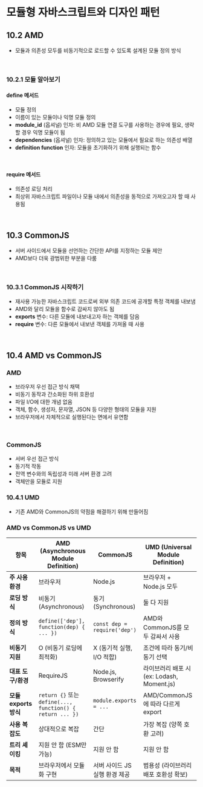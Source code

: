 # 모듈형 자바스크립트와 디자인 패턴

## 10.2 AMD
- 모듈과 의존성 모두를 비동기적으로 로드할 수 있도록 설계된 모듈 정의 방식

<br />

### 10.2.1 모듈 알아보기
#### define 메서드
- 모듈 정의
- 이름이 있는 모듈이나 익명 모듈 정의
- **module_id** (옵셔널) 인자: 비 AMD 모듈 연결 도구를 사용하는 경우에 필요, 생략할 경우 익명 모듈이 됨
- **dependencies** (옵셔널) 인자: 정의하고 있는 모듈에서 필요로 하는 의존성 배열
- **definition function** 인자: 모듈을 초기화하기 위해 실행되는 함수

<br />

#### require 메서드
- 의존성 로딩 처리
- 최상위 자바스크립트 파일이나 모듈 내에서 의존성을 동적으로 가져오고자 할 때 사용됨

<br />

## 10.3 CommonJS
- 서버 사이드에서 모듈을 선언하는 간단한 API를 지정하는 모듈 제안
- AMD보다 더욱 광범위한 부분을 다룸

<br />

### 10.3.1 CommonJS 시작하기
- 재사용 가능한 자바스크립트 코드로써 외부 의존 코드에 공개할 특정 객체를 내보냄
- AMD와 달리 모듈을 함수로 감싸지 않아도 됨
- **exports** 변수: 다른 모듈에 내보내고자 하는 객체를 담음
- **require** 변수: 다른 모듈에서 내보낸 객체를 가져올 때 사용

<br />

## 10.4 AMD vs CommonJS
### AMD
- 브라우저 우선 접근 방식 채택
- 비동기 동작과 간소화된 하위 호환성
- 파일 I/O에 대한 개념 없음
- 객체, 함수, 생성자, 문자열, JSON 등 다양한 형태의 모듈을 지원
- 브라우저에서 자체적으로 실행된다는 면에서 유연함

<br />

### CommonJS
- 서버 우선 접근 방식
- 동기적 작동
- 전역 변수와의 독립성과 미래 서버 환경 고려
- 객체만을 모듈로 지원

### 10.4.1 UMD
- 기존 AMD와 CommonJS의 약점을 해결하기 위해 만들어짐

### AMD vs CommonJS vs UMD
| 항목                | AMD (Asynchronous Module Definition)                    | CommonJS                     | UMD (Universal Module Definition)  |
| ----------------- | ------------------------------------------------------- | ---------------------------- | ---------------------------------- |
| **주 사용 환경**       | 브라우저                                                    | Node.js                      | 브라우저 + Node.js 모두                  |
| **로딩 방식**         | 비동기 (Asynchronous)                                      | 동기 (Synchronous)             | 둘 다 지원                             |
| **정의 방식**         | `define(['dep'], function(dep) { ... })`                | `const dep = require('dep')` | AMD와 CommonJS를 모두 감싸서 사용           |
| **비동기 지원**        | O (비동기 로딩에 최적화)                                         | X (동기적 실행, I/O 적합)           | 조건에 따라 동기/비동기 선택                   |
| **대표 도구/환경**      | RequireJS                                               | Node.js, Browserify          | 라이브러리 배포 시 (ex: Lodash, Moment.js) |
| **모듈 exports 방식** | `return {}` 또는 `define(..., function() { return ... })` | `module.exports = ...`       | AMD/CommonJS에 따라 다르게 export        |
| **사용 복잡도**        | 상대적으로 복잡                                                | 간단                           | 가장 복잡 (양쪽 호환 고려)                   |
| **트리 셰이킹**        | 지원 안 함 (ESM만 가능)                                        | 지원 안 함                       | 지원 안 함                             |
| **목적**            | 브라우저에서 모듈화 구현                                           | 서버 사이드 JS 실행 환경 제공           | 범용성 (라이브러리 배포 호환성 확보)              |


